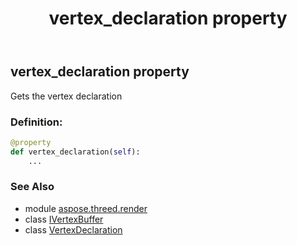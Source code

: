 ﻿---
title: vertex_declaration property
second_title: Aspose.3D for Python via .NET API References
description: 
type: docs
weight: 50
url: /python-net/aspose.threed.render/ivertexbuffer/vertex_declaration/
is_root: false
---

## vertex_declaration property


Gets the vertex declaration
### Definition:
```python
@property
def vertex_declaration(self):
    ...
```

### See Also
* module [aspose.threed.render](../../)
* class [IVertexBuffer](/3d/python-net/aspose.threed.render/ivertexbuffer)
* class [VertexDeclaration](/3d/python-net/aspose.threed.utilities/vertexdeclaration)
